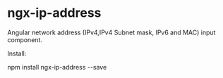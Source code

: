 # ngx-ip-address
Angular network address (IPv4,IPv4 Subnet mask, IPv6 and MAC) input component.

Install:

npm install ngx-ip-address --save
